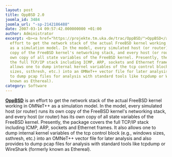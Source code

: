 ```yaml
---
layout: post
title: OppBSD 2.0
joomla_id: 3484
joomla_url: "-sp-2142186488"
date: 2007-03-14 09:57:42.000000000 +01:00
author: Administrator
excerpt: <b><a href="https://projekte.tm.uka.de/trac/OppBSD/">OppBSD</a></b> is an
  effort to get the network stack of the actual FreeBSD kernel working in OMNeT++
  as a simulation model. In the model, every simulated host (or router) runs its own
  copy of the FreeBSD kernel's networking stack, and every host (or router) has its
  own copy of all state variables of the FreeBSD kernel. Presently, the package covers
  the full TCP/IP stack including ICMP, ARP, sockets and Ethernet frames. It also
  allows one to dump internal kernel variables of the tcp control block (e.g., windows
  sizes, ssthresh, etc.) into an OMNeT++ vector file for later analysis and also provides
  to dump pcap files for analysis with standard tools like tcpdump or WireShark (formerly
  known as Ethereal).
category: Software
---
```

<b><a href="https://projekte.tm.uka.de/trac/OppBSD/">OppBSD</a></b> is an effort to get the network stack of the actual FreeBSD kernel working in OMNeT++ as a simulation model. In the model, every simulated host (or router) runs its own copy of the FreeBSD kernel's networking stack, and every host (or router) has its own copy of all state variables of the FreeBSD kernel. Presently, the package covers the full TCP/IP stack including ICMP, ARP, sockets and Ethernet frames. It also allows one to dump internal kernel variables of the tcp control block (e.g., windows sizes, ssthresh, etc.) into an OMNeT++ vector file for later analysis and also provides to dump pcap files for analysis with standard tools like tcpdump or WireShark (formerly known as Ethereal).
